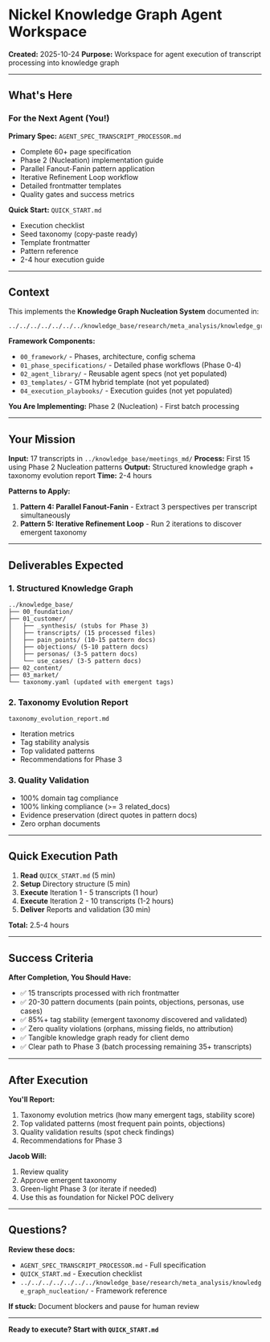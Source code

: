 # Nickel Knowledge Graph Agent Workspace

**Created:** 2025-10-24
**Purpose:** Workspace for agent execution of transcript processing into knowledge graph

---

## What's Here

### For the Next Agent (You!)

**Primary Spec:** `AGENT_SPEC_TRANSCRIPT_PROCESSOR.md`
- Complete 60+ page specification
- Phase 2 (Nucleation) implementation guide
- Parallel Fanout-Fanin pattern application
- Iterative Refinement Loop workflow
- Detailed frontmatter templates
- Quality gates and success metrics

**Quick Start:** `QUICK_START.md`
- Execution checklist
- Seed taxonomy (copy-paste ready)
- Template frontmatter
- Pattern reference
- 2-4 hour execution guide

---

## Context

This implements the **Knowledge Graph Nucleation System** documented in:
```
../../../../../../../knowledge_base/research/meta_analysis/knowledge_graph_nucleation/
```

**Framework Components:**
- `00_framework/` - Phases, architecture, config schema
- `01_phase_specifications/` - Detailed phase workflows (Phase 0-4)
- `02_agent_library/` - Reusable agent specs (not yet populated)
- `03_templates/` - GTM hybrid template (not yet populated)
- `04_execution_playbooks/` - Execution guides (not yet populated)

**You Are Implementing:** Phase 2 (Nucleation) - First batch processing

---

## Your Mission

**Input:** 17 transcripts in `../knowledge_base/meetings_md/`
**Process:** First 15 using Phase 2 Nucleation patterns
**Output:** Structured knowledge graph + taxonomy evolution report
**Time:** 2-4 hours

**Patterns to Apply:**
1. **Pattern 4: Parallel Fanout-Fanin** - Extract 3 perspectives per transcript simultaneously
2. **Pattern 5: Iterative Refinement Loop** - Run 2 iterations to discover emergent taxonomy

---

## Deliverables Expected

### 1. Structured Knowledge Graph
```
../knowledge_base/
├── 00_foundation/
├── 01_customer/
│   ├── _synthesis/ (stubs for Phase 3)
│   ├── transcripts/ (15 processed files)
│   ├── pain_points/ (10-15 pattern docs)
│   ├── objections/ (5-10 pattern docs)
│   ├── personas/ (3-5 pattern docs)
│   └── use_cases/ (3-5 pattern docs)
├── 02_content/
├── 03_market/
└── taxonomy.yaml (updated with emergent tags)
```

### 2. Taxonomy Evolution Report
`taxonomy_evolution_report.md`
- Iteration metrics
- Tag stability analysis
- Top validated patterns
- Recommendations for Phase 3

### 3. Quality Validation
- 100% domain tag compliance
- 100% linking compliance (>= 3 related_docs)
- Evidence preservation (direct quotes in pattern docs)
- Zero orphan documents

---

## Quick Execution Path

1. **Read** `QUICK_START.md` (5 min)
2. **Setup** Directory structure (5 min)
3. **Execute** Iteration 1 - 5 transcripts (1 hour)
4. **Execute** Iteration 2 - 10 transcripts (1-2 hours)
5. **Deliver** Reports and validation (30 min)

**Total:** 2.5-4 hours

---

## Success Criteria

**After Completion, You Should Have:**
- ✅ 15 transcripts processed with rich frontmatter
- ✅ 20-30 pattern documents (pain points, objections, personas, use cases)
- ✅ 85%+ tag stability (emergent taxonomy discovered and validated)
- ✅ Zero quality violations (orphans, missing fields, no attribution)
- ✅ Tangible knowledge graph ready for client demo
- ✅ Clear path to Phase 3 (batch processing remaining 35+ transcripts)

---

## After Execution

**You'll Report:**
1. Taxonomy evolution metrics (how many emergent tags, stability score)
2. Top validated patterns (most frequent pain points, objections)
3. Quality validation results (spot check findings)
4. Recommendations for Phase 3

**Jacob Will:**
1. Review quality
2. Approve emergent taxonomy
3. Green-light Phase 3 (or iterate if needed)
4. Use this as foundation for Nickel POC delivery

---

## Questions?

**Review these docs:**
- `AGENT_SPEC_TRANSCRIPT_PROCESSOR.md` - Full specification
- `QUICK_START.md` - Execution checklist
- `../../../../../../../knowledge_base/research/meta_analysis/knowledge_graph_nucleation/` - Framework reference

**If stuck:** Document blockers and pause for human review

---

**Ready to execute? Start with `QUICK_START.md`**
